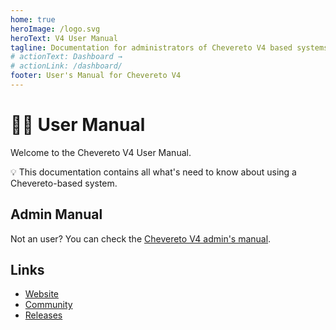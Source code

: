 ```yaml
---
home: true
heroImage: /logo.svg
heroText: V4 User Manual
tagline: Documentation for administrators of Chevereto V4 based systems
# actionText: Dashboard →
# actionLink: /dashboard/
footer: User's Manual for Chevereto V4
---
```


# 👩‍💻 User Manual

Welcome to the Chevereto V4 User Manual.

💡 This documentation contains all what's need to know about using a Chevereto-based system.

## Admin Manual

Not an user? You can check the [Chevereto V4 admin's manual](https://v4-admin.chevereto.com/).

## Links

* [Website](https://chevereto.com/)
* [Community](https://chevereto.com/community/)
* [Releases](https://releases.chevereto.com/)
